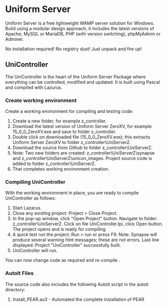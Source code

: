 # Uniform Server
Uniform Server is a free lightweight WAMP server solution for Windows.
Build using a modular design approach, it includes the latest versions of Apache, MySQL or MariaDB, PHP (with version switching), phpMyAdmin or Adminer.

No installation required! No registry dust! Just unpack and fire up!

## UniController
The UniController is the heart of the Uniform Server Package where everything can be controlled, modified and updated. It is built using Pascal and compiled with Lazurus.

### Create working environment

Create a working environment for compiling and testing code:

 1. Create a new folder, for example z_controller.
 2. Download the latest version of Uniform Server ZeroXV, for example 15_0_0_ZeroXV.exe and save to folder z_controller.
 3. Double click on downloaded file (15_0_0_ZeroXV.exe); this extracts Uniform Server ZeroXV to folder z_controller\UniServerZ.
 4. Download the source from Github to folder z_controller\UniServerZ.
 5. Note: Two new folders are created: z_controller\UniServerZ\synapse and z_controller\UniServerZ\unicon_images. 
    Project source code is added to folder z_controller\UniServerZ.
 6. That completes working environment creation.
 
###  Compiling UniController

With the working environment in place, you are ready to compile UniController as follows:
 
 1. Start Lazarus.
 2. Close any existing project: Project > Close Project.
 3. In the pop-up window, click "Open Project" button.
    Navigate to folder: z_controller\UniServerZ.
    Click on file UniController.lpi, click Open button.
    The project opens and is ready for compiling.
 4. A quick test run the project: Run > run or press F9.
    Note: Synapse will produce several warning Hint messages; these are not errors.
    Last line displayed: Project "UniController" successfully built.
 5. UniController will run.

 You can now change code as required and re-compile .

### AutoIt Files

The source code also includes the following AutoIt script in the autoit directory:

 1. Install_PEAR.au3 - Automated the complete installation of PEAR
